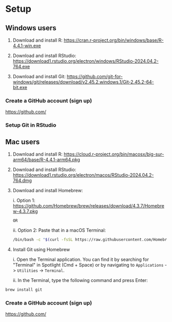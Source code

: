 # Setup

## Windows users

1.  Download and install R: <https://cran.r-project.org/bin/windows/base/R-4.4.1-win.exe>

2.  Download and install RStudio: <https://download1.rstudio.org/electron/windows/RStudio-2024.04.2-764.exe>

3.  Download and install Git: <https://github.com/git-for-windows/git/releases/download/v2.45.2.windows.1/Git-2.45.2-64-bit.exe>

### Create a GitHub account (sign up)

<a href="https://github.com/" target="_blank">https://github.com/</a>

### Setup Git in RStudio

## Mac users

1.  Download and install R: <https://cloud.r-project.org/bin/macosx/big-sur-arm64/base/R-4.4.1-arm64.pkg>

2.  Download and install RStudio: <https://download1.rstudio.org/electron/macos/RStudio-2024.04.2-764.dmg>

3.  Download and install Homebrew:

    i.  Option 1: <https://github.com/Homebrew/brew/releases/download/4.3.7/Homebrew-4.3.7.pkg>

        OR

    ii. Option 2: Paste that in a macOS Terminal:

    ``` sh
    /bin/bash -c "$(curl -fsSL https://raw.githubusercontent.com/Homebrew/install/HEAD/install.sh)"
    ```

4.  Install Git using Homebrew

    i.  Open the Terminal application. You can find it by searching for "Terminal" in Spotlight (Cmd + Space) or by navigating to `Applications` -\> `Utilities` -\> `Terminal`.

    ii. In the Terminal, type the following command and press Enter:

``` sh
brew install git
```

### Create a GitHub account (sign up)

<a href="https://github.com/" target="_blank">https://github.com/</a>
